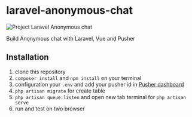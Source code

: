 # laravel-anonymous-chat

![Project Laravel Anonymous chat](https://i.imgur.com/oRH607l.gif)

Build Anonymous chat with Laravel, Vue and Pusher

## Installation 
1. clone this repository
2. ```composer install``` and ```npm install``` on your terminal
3. configuration your ```.env``` and add your pusher id in [Pusher dashboard](https://dashboard.pusher.com/accounts/sign_in)
4. ```php artisan migrate``` for create table
5. ```php artisan queue:listen``` and open new tab terminal for ```php artisan serve```
5. run and test on two browser
